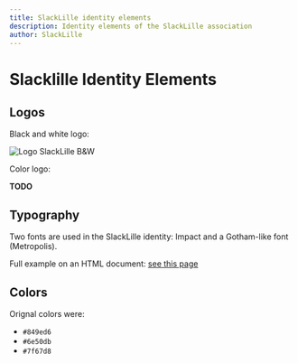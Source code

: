 ```yaml
---
title: SlackLille identity elements
description: Identity elements of the SlackLille association
author: SlackLille
---
```

<script lang="ts">
import ChartColors from './ChartColors.svelte';
import slacklille_logo from '$lib/assets/Logo_SlackLille.svg';
</script>

# Slacklille Identity Elements

## Logos

Black and white logo:

<img class="w-96" src={slacklille_logo} alt="Logo SlackLille B&W" />

Color logo:

**TODO**

## Typography

Two fonts are used in the SlackLille identity: Impact and a Gotham-like font (Metropolis).

Full example on an HTML document: [see this page](dummy)

## Colors

Orignal colors were:

- `#849ed6`
- `#6e50db`
- `#7f67d8`

<ChartColors />
